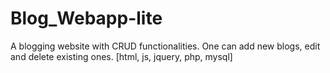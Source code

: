 # Blog_Webapp-lite
A blogging website with CRUD functionalities.
One can add new blogs, edit and delete existing ones.
[html, js, jquery, php, mysql]
